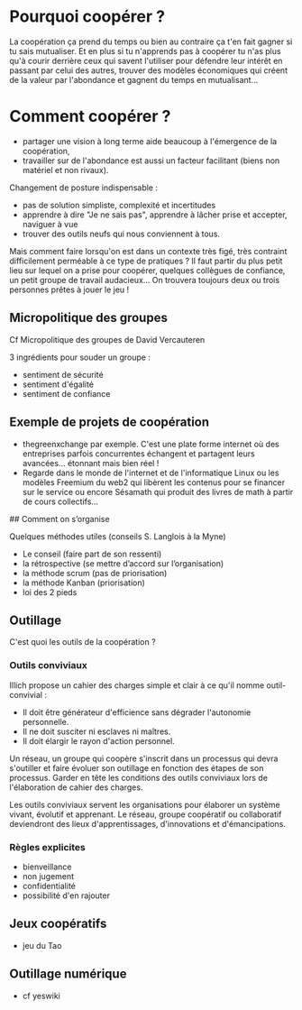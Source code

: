 # Pourquoi coopérer ?

La coopération ça prend du temps ou bien au contraire ça t'en fait gagner si tu sais mutualiser. Et en plus si tu n'apprends pas à coopérer tu n'as plus qu'à courir derrière ceux qui savent l'utiliser pour défendre leur intérêt en passant par celui des autres, trouver des modèles économiques qui créent de la valeur par l'abondance et gagnent du temps en mutualisant...

# Comment coopérer ?

- partager une vision à long terme aide beaucoup à l'émergence de la coopération,
- travailler sur de l'abondance est aussi un facteur facilitant (biens non matériel et non rivaux).

Changement de posture indispensable :
- pas de solution simpliste, complexité et incertitudes
- apprendre à dire "Je ne sais pas", apprendre à lâcher prise et accepter, naviguer à vue
- trouver des outils neufs qui nous conviennent à tous.

Mais comment faire lorsqu'on est dans un contexte très figé, très contraint difficilement perméable à ce type de pratiques ? Il faut partir du plus petit lieu sur lequel on a prise pour coopérer, quelques collègues de confiance, un petit groupe de travail audacieux... On trouvera toujours deux ou trois personnes prêtes à jouer le jeu !

## Micropolitique des groupes

Cf Micropolitique des groupes de David Vercauteren

3 ingrédients pour souder un groupe :
- sentiment de sécurité
- sentiment d'égalité
- sentiment de confiance


## Exemple de projets de coopération

- thegreenxchange par exemple. C'est une plate forme internet où des entreprises parfois concurrentes échangent et partagent leurs avancées... étonnant mais bien réel !
- Regarde dans le monde de l'internet et de l'informatique Linux ou les modèles Freemium du web2 qui libèrent les contenus pour se financer sur le service ou encore Sésamath qui produit des livres de math à partir de cours collectifs...

## Comment on s’organise

Quelques méthodes utiles (conseils S. Langlois à la Myne)

- Le conseil (faire part de son ressenti)
- la rétrospective (se mettre d’accord sur l’organisation)
- la méthode scrum (pas de priorisation)
- la méthode Kanban (priorisation)
- loi des 2 pieds

## Outillage

C'est quoi les outils de la coopération ?

### Outils conviviaux

Illich propose un cahier des charges simple et clair à ce qu'il nomme outil-convivial :

- Il doit être générateur d'efficience sans dégrader l'autonomie personnelle.
- Il ne doit susciter ni esclaves ni maîtres.
- Il doit élargir le rayon d'action personnel.

Un réseau, un groupe qui coopère s'inscrit dans un processus qui devra s'outiller et faire évoluer son outillage en fonction des étapes de son processus. Garder en tête les conditions des outils conviviaux lors de l'élaboration de cahier des charges.

Les outils conviviaux servent les organisations pour élaborer un système vivant, évolutif et apprenant. Le réseau, groupe coopératif ou collaboratif deviendront des lieux d'apprentissages, d'innovations et d'émancipations.

### Règles explicites

- bienveillance
- non jugement
- confidentialité
- possibilité d'en rajouter

## Jeux coopératifs

- jeu du Tao

## Outillage numérique

- cf yeswiki
